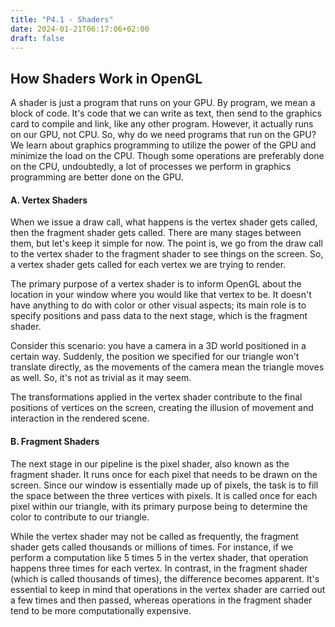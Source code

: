 ```yaml
---
title: "P4.1 - Shaders"
date: 2024-01-21T06:17:06+02:00
draft: false
---
```


## How Shaders Work in OpenGL

A shader is just a program that runs on your GPU. By program, we mean a block of code. It's code that we can write as text, then send to the graphics card to compile and link, like any other program. However, it actually runs on our GPU, not CPU. So, why do we need programs that run on the GPU? We learn about graphics programming to utilize the power of the GPU and minimize the load on the CPU. Though some operations are preferably done on the CPU, undoubtedly, a lot of processes we perform in graphics programming are better done on the GPU.


#### **A. Vertex Shaders**
When we issue a draw call, what happens is the vertex shader gets called, then the fragment shader gets called. There are many stages between them, but let's keep it simple for now. The point is, we go from the draw call to the vertex shader to the fragment shader to see things on the screen. So, a vertex shader gets called for each vertex we are trying to render.

The primary purpose of a vertex shader is to inform OpenGL about the location in your window where you would like that vertex to be. It doesn't have anything to do with color or other visual aspects; its main role is to specify positions and pass data to the next stage, which is the fragment shader.

Consider this scenario: you have a camera in a 3D world positioned in a certain way. Suddenly, the position we specified for our triangle won't translate directly, as the movements of the camera mean the triangle moves as well. So, it's not as trivial as it may seem.

 The transformations applied in the vertex shader contribute to the final positions of vertices on the screen, creating the illusion of movement and interaction in the rendered scene. 
 
 #### B. Fragment Shaders
 
The next stage in our pipeline is the pixel shader, also known as the fragment shader. It runs once for each pixel that needs to be drawn on the screen. Since our window is essentially made up of pixels, the task is to fill the space between the three vertices with pixels. It is called once for each pixel within our triangle, with its primary purpose being to determine the color to contribute to our triangle.

While the vertex shader may not be called as frequently, the fragment shader gets called thousands or millions of times. For instance, if we perform a computation like 5 times 5 in the vertex shader, that operation happens three times for each vertex. In contrast, in the fragment shader (which is called thousands of times), the difference becomes apparent. It's essential to keep in mind that operations in the vertex shader are carried out a few times and then passed, whereas operations in the fragment shader tend to be more computationally expensive.
